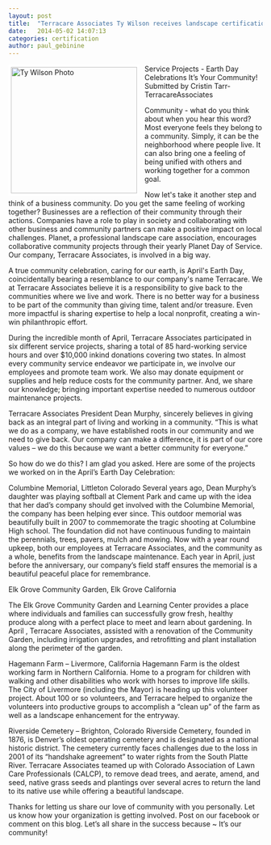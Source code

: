```yaml
---
layout: post
title:  "Terracare Associates Ty Wilson receives landscape certification highest status"
date:   2014-05-02 14:07:13
categories: certification
author: paul_gebinine
---
```

<img src="{{ site.baseurl }}/images/blog/Ty-Wilson.jpg" alt="Ty Wilson Photo" width="250px" height="250px" style="float:left; border: 5px solid white; margin-right: 10px;">

Service Projects - Earth Day Celebrations
It’s Your Community!
Submitted by Cristin Tarr- TerracareAssociates


Community - what do you think about when you hear this word? Most everyone feels they belong to a community. Simply, it can be the neighborhood where people live. It can also bring one a feeling of being unified with others and working together for a common goal. 


Now let's take it another step and think of a business community. Do you get the same feeling of working together? Businesses are a reflection of their community through their actions. Companies have a role to play in society and collaborating with other business and community partners can make a positive impact on local challenges. Planet, a professional landscape care association, encourages collaborative community projects through their yearly Planet Day of Service. Our company, Terracare Associates, is involved in a big way.



A true community celebration, caring for our earth, is April's Earth Day, coincidentally bearing a resemblance to our company's name Terracare. We at Terracare Associates believe it is a responsibility to give back to the communities where we live and work. There is no better way for a business to be part of the community than giving time, talent and/or treasure. Even more impactful is sharing expertise to help a local nonprofit, creating a win-win philanthropic effort.



During the incredible month of April, Terracare Associates participated in six different service projects, sharing a total of 85 hard-working service hours and over $10,000 inkind donations covering two states. In almost every community service endeavor we participate in, we involve our employees and promote team work. We also may donate equipment or supplies and help reduce costs for the community partner. And, we share our knowledge; bringing important expertise needed to numerous outdoor maintenance projects.

Terracare Associates President Dean Murphy, sincerely believes in giving back as an integral part of living and working in a community. “This is what we do as a company, we have established roots in our community and we need to give back. Our company can make a difference, it is part of our core values – we do this because we want a better community for everyone.”

So how do we do this? I am glad you asked. Here are some of the projects we worked on in the April’s Earth Day Celebration:

Columbine Memorial, Littleton Colorado
Several years ago, Dean Murphy’s daughter was playing softball at Clement Park and came up with the idea that her dad’s company should get involved with the Columbine Memorial, the company has been helping ever since. This outdoor memorial was beautifully built in 2007 to commemorate the tragic shooting at Columbine High school. The foundation did not have continuous funding to maintain the perennials, trees, pavers, mulch and mowing. Now with a year round upkeep, both our employees at Terracare Associates, and the community as a whole, benefits from the landscape maintenance. Each year in April, just before the anniversary, our company’s field staff ensures the memorial is a beautiful peaceful place for remembrance.

Elk Grove Community Garden, Elk Grove California

The Elk Grove Community Garden and Learning Center provides a place where individuals and families can successfully grow fresh, healthy produce along with a perfect place to meet and learn about gardening. In April , Terracare Associates, assisted with a renovation of the Community Garden, including irrigation upgrades, and retrofitting and plant installation along the perimeter of the garden.


Hagemann Farm – Livermore, California
Hagemann Farm is the oldest working farm in Northern California. Home to a program for children with walking and other disabilities who work with horses to improve life skills. The City of Livermore (including the Mayor) is heading up this volunteer project. About 100 or so volunteers, and Terracare helped to organize the volunteers into productive groups to accomplish a “clean up” of the farm as well as a landscape enhancement for the entryway.

Riverside Cemetery – Brighton, Colorado
Riverside Cemetery, founded in 1876, is Denver’s oldest operating cemetery and is designated as a national historic district. The cemetery currently faces challenges due to the loss in 2001 of its “handshake agreement” to water rights from the South Platte River. Terracare Associates teamed up with Colorado Association of Lawn Care Professionals (CALCP), to remove dead trees, and aerate, amend, and seed, native grass seeds and plantings over several acres to return the land to its native use while offering a beautiful landscape.


Thanks for letting us share our love of community with you personally. Let us know how your organization is getting involved.  Post on our facebook or comment on this blog.   Let’s all share in the success because ~ It’s our community!

[jekyll-gh]: https://github.com/mojombo/jekyll
[jekyll]:    http://jekyllrb.com
